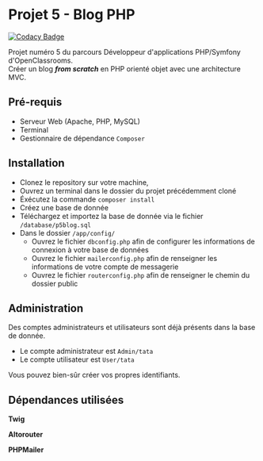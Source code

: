 # Projet 5 - Blog PHP

[![Codacy Badge](https://api.codacy.com/project/badge/Grade/246a00e40bdc40928de44273ec60f5af)](https://app.codacy.com/gh/geLroC/P5-Blog?utm_source=github.com&utm_medium=referral&utm_content=geLroC/P5-Blog&utm_campaign=Badge_Grade_Settings)

Projet numéro 5 du parcours Développeur d'applications PHP/Symfony d'OpenClassrooms.<br/>
Créer un blog **_from scratch_** en PHP orienté objet avec une architecture MVC.

<h2>Pré-requis</h2>

- Serveur Web (Apache, PHP, MySQL)
- Terminal
- Gestionnaire de dépendance `Composer`

<h2>Installation</h2>

- Clonez le repository sur votre machine,
- Ouvrez un terminal dans le dossier du projet précédemment cloné
- Éxécutez la commande `composer install`
- Créez une base de donnée
- Téléchargez et importez la base de donnée via le fichier `/database/p5blog.sql`
- Dans le dossier `/app/config/`
   - Ouvrez le fichier `dbconfig.php` afin de configurer les informations de connexion à votre base de données<br/>
   - Ouvrez le fichier `mailerconfig.php` afin de renseigner les informations de votre compte de messagerie<br/>
   - Ouvrez le fichier `routerconfig.php` afin de renseigner le chemin du dossier public

<h2>Administration</h2>
Des comptes administrateurs et utilisateurs sont déjà présents dans la base de donnée.

- Le compte administrateur est `Admin/tata`
- Le compte utilisateur est `User/tata`

Vous pouvez bien-sûr créer vos propres identifiants.

<h2>Dépendances utilisées</h2>


**Twig**

**Altorouter**

**PHPMailer**